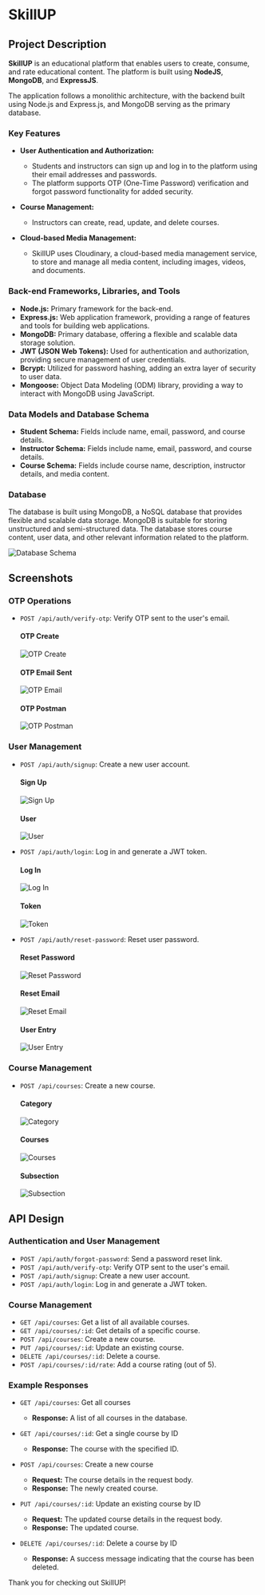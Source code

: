 # SkillUP

## Project Description

**SkillUP** is an educational platform that enables users to create, consume, and rate educational content. The platform is built using **NodeJS**, **MongoDB**, and **ExpressJS**.

The application follows a monolithic architecture, with the backend built using Node.js and Express.js, and MongoDB serving as the primary database.

### Key Features

- **User Authentication and Authorization:**
  - Students and instructors can sign up and log in to the platform using their email addresses and passwords.
  - The platform supports OTP (One-Time Password) verification and forgot password functionality for added security.

- **Course Management:**
  - Instructors can create, read, update, and delete courses.

- **Cloud-based Media Management:**
  - SkillUP uses Cloudinary, a cloud-based media management service, to store and manage all media content, including images, videos, and documents.

### Back-end Frameworks, Libraries, and Tools

- **Node.js:** Primary framework for the back-end.
- **Express.js:** Web application framework, providing a range of features and tools for building web applications.
- **MongoDB:** Primary database, offering a flexible and scalable data storage solution.
- **JWT (JSON Web Tokens):** Used for authentication and authorization, providing secure management of user credentials.
- **Bcrypt:** Utilized for password hashing, adding an extra layer of security to user data.
- **Mongoose:** Object Data Modeling (ODM) library, providing a way to interact with MongoDB using JavaScript.

### Data Models and Database Schema

- **Student Schema:** Fields include name, email, password, and course details.
- **Instructor Schema:** Fields include name, email, password, and course details.
- **Course Schema:** Fields include course name, description, instructor details, and media content.

### Database

The database is built using MongoDB, a NoSQL database that provides flexible and scalable data storage. MongoDB is suitable for storing unstructured and semi-structured data. The database stores course content, user data, and other relevant information related to the platform.

![Database Schema](img/db.png)

## Screenshots

### OTP Operations

- `POST /api/auth/verify-otp`: Verify OTP sent to the user's email.
  
  #### OTP Create
  ![OTP Create](./img/OTP_creater.png)
  
  #### OTP Email Sent
  ![OTP Email](./img/OTP_EMAIL.png)
  
  #### OTP Postman
  ![OTP Postman](./img/OTP_POSTMAN.png)

### User Management

- `POST /api/auth/signup`: Create a new user account.
  
  #### Sign Up
  ![Sign Up](./img/SIGN_up.png)
  
  #### User
  ![User](./img/User.png)
  
- `POST /api/auth/login`: Log in and generate a JWT token.
  
  #### Log In
  ![Log In](./img/log_in.png)
  
  #### Token
  ![Token](./img/token.png)

- `POST /api/auth/reset-password`: Reset user password.
  
  #### Reset Password
  ![Reset Password](./img/Reset_password.png)
  
  #### Reset Email
  ![Reset Email](./img/reset_email.png)
  
  #### User Entry
  ![User Entry](./img/user_entry.png)

### Course Management

- `POST /api/courses`: Create a new course.
  
  #### Category
  ![Category](./img/cata.png)
  
  #### Courses
  ![Courses](./img/courses.png)
  
  #### Subsection
  ![Subsection](./img/subsection.png)

## API Design

### Authentication and User Management

- `POST /api/auth/forgot-password`: Send a password reset link.
- `POST /api/auth/verify-otp`: Verify OTP sent to the user's email.
- `POST /api/auth/signup`: Create a new user account.
- `POST /api/auth/login`: Log in and generate a JWT token.

### Course Management

- `GET /api/courses`: Get a list of all available courses.
- `GET /api/courses/:id`: Get details of a specific course.
- `POST /api/courses`: Create a new course.
- `PUT /api/courses/:id`: Update an existing course.
- `DELETE /api/courses/:id`: Delete a course.
- `POST /api/courses/:id/rate`: Add a course rating (out of 5).

### Example Responses

- `GET /api/courses`: Get all courses
  - **Response:** A list of all courses in the database.
  
- `GET /api/courses/:id`: Get a single course by ID
  - **Response:** The course with the specified ID.
  
- `POST /api/courses`: Create a new course
  - **Request:** The course details in the request body.
  - **Response:** The newly created course.
  
- `PUT /api/courses/:id`: Update an existing course by ID
  - **Request:** The updated course details in the request body.
  - **Response:** The updated course.
  
- `DELETE /api/courses/:id`: Delete a course by ID
  - **Response:** A success message indicating that the course has been deleted.

Thank you for checking out SkillUP!




